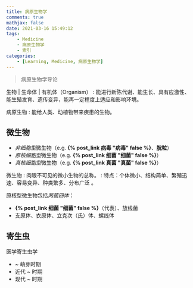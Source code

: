 ```yaml
---
title: 病原生物学
comments: true
mathjax: false
date: 2021-03-16 15:49:12
tags:
    - Medicine
    - 病原生物学
    - 索引
categories:
    - [Learning, Medicine, 病原生物学]
---
```


> 病原生物学导论

生物 | 生命体 | 有机体（Organism）
: 能进行新陈代谢、能生长、具有应激性、能生殖发育、遗传变异，能再一定程度上适应和影响环境。

病原生物
: 能给人类、动植物带来疾患的生物。

<!-- more -->

## 微生物

- *非细胞型*微生物（e.g. **{% post_link 病毒 "病毒" false %}**、**脘粒**）
- *原核细胞型*微生物（e.g. **{% post_link 细菌 "细菌" false %}**）
- *真核细胞型*微生物（e.g. **{% post_link 真菌 "真菌" false %}**）

微生物
: 肉眼不可见的微小生物的总称。
: 特点：个体微小、结构简单、繁殖迅速、容易变异、种类繁多、分布广泛 。

原核型微生物包括*两菌四体*：
- **{% post_link 细菌 "细菌" false %}**（代表）、放线菌
- 支原体、衣原体、立克次（氏）体、螺线体

## 寄生虫

医学寄生虫学
- ~ 萌芽时期
- 近代 ~ 时期
- 现代 ~ 时期
